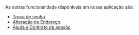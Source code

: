 As outras funcionalidade disponíveis em nossa aplicação são:


- [Troca de senha](/ABT-%2D-QRCODE-%2D-app-para-uso-no-transporte-público/7.-Outras-funcionalidades-da-aplicação/7.1.-Trocar-de-senha).
- [Alteração de Endereço](/ABT-%2D-QRCODE-%2D-app-para-uso-no-transporte-público/7.-Outras-funcionalidades-da-aplicação/7.2.-Alteração-de-endereço).
- [Ajuda e Contrato de adesão](/ABT-%2D-QRCODE-%2D-app-para-uso-no-transporte-público/7.-Outras-funcionalidades-da-aplicação/7.3.-Ajuda-e-Contrato-de-Adesão).
